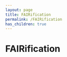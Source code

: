 ```yaml
---
layout: page
title: FAIRification
permalink: /FAIRification
has_children: true
---
```


# FAIRification

